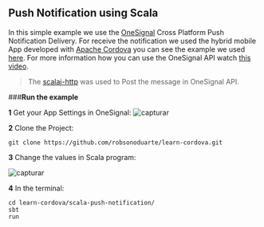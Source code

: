 Push Notification using Scala
---------------------------------
In this simple example we use the [OneSignal](https://onesignal.com/) Cross Platform Push Notification Delivery.
For receive the notification we used the hybrid mobile App developed with [Apache Cordova](http://cordova.apache.org/) you can see the example we used [here](https://github.com/robsonoduarte/learn-cordova/tree/master/push-notification).
For more information how you can use the OneSignal API watch [this video](https://www.youtube.com/watch?v=_jexwbrSFpY&feature=youtu.be).


> The [scalaj-http](https://github.com/scalaj/scalaj-http) was used to Post the message in OneSignal API.

###**Run the example**

**1** Get your App Settings in OneSignal:
![capturar](https://cloud.githubusercontent.com/assets/797845/18406151/be6ae446-76cf-11e6-95d2-bcf8f10eeba0.PNG)

**2** Clone the Project:
```
git clone https://github.com/robsonoduarte/learn-cordova.git
```

**3** Change the values in Scala program:

![capturar](https://cloud.githubusercontent.com/assets/797845/18406358/296196da-76d2-11e6-8835-6444ed0356e4.PNG)


**4** In the terminal:
```
cd learn-cordova/scala-push-notification/
sbt
run
```









